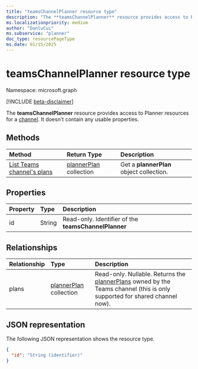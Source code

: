```yaml
---
title: "teamsChannelPlanner resource type"
description: "The **teamsChannelPlanner** resource provides access to Planner resources for a Teams channel. It doesn't contain any usable properties."
ms.localizationpriority: medium
author: "DanluCui"
ms.subservice: "planner"
doc_type: resourcePageType
ms.date: 01/15/2025
---
```


# teamsChannelPlanner resource type

Namespace: microsoft.graph

[!INCLUDE [beta-disclaimer](../../includes/beta-disclaimer.md)]

The **teamsChannelPlanner** resource provides access to Planner resources for a [channel](channel.md). It doesn't contain any usable properties.

## Methods

| Method		   | Return Type	|Description|
|:---------------|:--------|:----------|
|[List Teams channel's plans](../api/teamsChannelPlanner-list-plans.md) |[plannerPlan](plannerplan.md) collection| Get a **plannerPlan** object collection.|

## Properties
| Property	   | Type	|Description|
|:---------------|:--------|:----------|
|id|String| Read-only. Identifier of the **teamsChannelPlanner**|

## Relationships
| Relationship | Type	|Description|
|:---------------|:--------|:----------|
|plans|[plannerPlan](plannerplan.md) collection| Read-only. Nullable. Returns the [plannerPlans](plannerplan.md) owned by the Teams channel (this is only supported for shared channel now).|

## JSON representation
The following JSON representation shows the resource type.

<!-- {
  "blockType": "resource",
  "optionalProperties": [

  ],
  "keyProperty": "id",
  "baseType":"microsoft.graph.entity",  
  "@odata.type": "microsoft.graph.teamsChannelPlanner"
}-->

```json
{
  "id": "String (identifier)"
}

```

<!-- uuid: 8fcb5dbc-d5aa-4681-8e31-b001d5168d79
2015-10-25 14:57:30 UTC -->
<!--
{
  "type": "#page.annotation",
  "description": "teamsChannelPlanner resource",
  "keywords": "",
  "section": "documentation",
  "tocPath": "",
  "suppressions": []
}
-->


